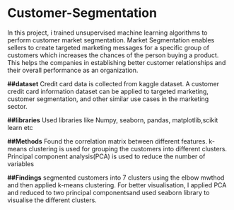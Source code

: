 # Customer-Segmentation
In this project, i trained unsupervised machine learning algorithms to perform customer market segmentation.
Market Segmentation enables sellers to create targeted marketing messages for a specific group of customers which increases the chances of the person buying a product. This helps the companies in establishing better customer relationships and their overall performance as an organization.



**##dataset**
 Credit card data is collected from kaggle dataset.
A customer credit card information dataset can be applied to targeted marketing, customer segmentation, and other similar use cases in the marketing sector.


**##libraries**
Used libraries like Numpy, seaborn, pandas, matplotlib,scikit learn etc



**##Methods**
Found the correlation matrix between different features.
k- means clustering is used for grouping the customers into different clusters.
Principal component analysis(PCA) is used to reduce the number of variables 



**##Findings**
segmented customers into 7 clusters using the elbow mwthod and then applied k-means clustering.
For better visualisation, I applied PCA and reduced to two principal componentsand used seaborn library to visualise the different clusters.
